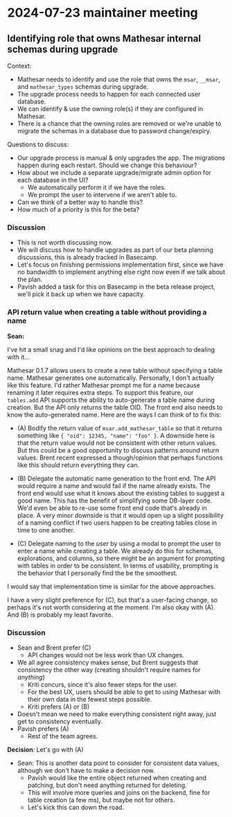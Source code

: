 # 2024-07-23 maintainer meeting

## Identifying role that owns Mathesar internal schemas during upgrade
Context:

* Mathesar needs to identify and use the role that owns the `msar`, `__msar`, and `mathesar_types` schemas during upgrade.
* The upgrade process needs to happen for each connected user database.
* We can identify & use the owning role(s) if they are configured in Mathesar.
* There is a chance that the owning roles are removed or we're unable to migrate the schemas in a database due to password change/expiry.

Questions to discuss:

* Our upgrade process is manual & only upgrades the app. The migrations happen during each restart. Should we change this behaviour?
* How about we include a separate upgrade/migrate admin option for each database in the UI?
	* We automatically perform it if we have the roles.
	* We prompt the user to intervene if we aren't able to.
* Can we think of a better way to handle this?
* How much of a priority is this for the beta?

### Discussion
- This is not worth discussing now.
- We will discuss how to handle upgrades as part of our beta planning discussions, this is already tracked in Basecamp.
- Let's focus on finishing permissions implementation first, since we have no bandwidth to implement anything else right now even if we talk about the plan.
- Pavish added a task for this on Basecamp in the beta release project, we'll pick it back up when we have capacity.

### API return value when creating a table without providing a name

**Sean:** 

I've hit a small snag and I'd like opinions on the best approach to dealing with it...

Mathesar 0.1.7 allows users to create a new table without specifying a table name. Mathesar generates one automatically. Personally, I don't actually like this feature. I'd rather Mathesar prompt me for a name because renaming it later requires extra steps. To support this feature, our `tables.add` API supports the ability to auto-generate a table name during creation. But the API only returns the table OID. The front end also needs to know the auto-generated name. Here are the ways I can think of to fix this:

- (A) Bodify the return value of `msar.add_mathesar_table` so that it returns something like `{ "oid": 12345, "name": "foo" }`. A downside here is that the return value would not be consistent with other return values. But this could be a good opportunity to discuss patterns around return values. Brent recent expressed a though/opinion that perhaps functions like this should return everything they can.

- (B) Delegate the automatic name generation to the front end. The API would require a name and would fail if the name already exists. The front end would use what it knows about the existing tables to suggest a good name. This has the benefit of simplifying some DB-layer code. We'd even be able to re-use some front end code that's already in place. A very minor downside is that it would open up a slight possibility of a naming conflict if two users happen to be creating tables close in time to one another.

- (C) Delegate naming to the _user_ by using a modal to prompt the user to enter a name while creating a table. We already do this for schemas, explorations, and columns, so there might be an argument for prompting with tables in order to be consistent. In terms of usability, prompting is the behavior that I personally find the be the smoothest.

I would say that implementation time is similar for the above approaches.

I have a very slight preference for (C), but that's a user-facing change, so perhaps it's not worth considering at the moment. I'm also okay with (A). And (B) is probably my least favorite.

### Discussion
- Sean and Brent prefer (C)
    - API changes would not be less work than UX changes.
- We all agree consistency makes sense, but Brent suggests that consistency the other way (creating shouldn't require names for _anything_)
    - Kriti concurs, since it's also fewer steps for the user.
    - For the best UX, users should be able to get to using Mathesar with their own data in the fewest steps possible.
    - Kriti prefers (A) or (B)
- Doesn't mean we need to make everything consistent right away, just get to consistency eventually.
- Pavish prefers (A)
    - Rest of the team agrees.

**Decision**: Let's go with (A)

- Sean: This is another data point to consider for consistent data values, although we don't have to make a decision now.
    - Pavish would like the entire object returned when creating and patching, but don't need anything returned for deleting.
    - This will involve more queries and joins on the backend, fine for table creation (a few ms), but maybe not for others.
    - Let's kick this can down the road.
